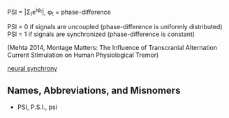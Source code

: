 PSI = |Σ<sub>t</sub>e<sup>iφ<sub>t</sub></sup>|, φ<sub>t</sub> = phase-difference

PSI = 0 if signals are uncoupled (phase-difference is uniformly distributed)
PSI = 1 if signals are synchronized (phase-difference is constant)  

(Mehta 2014, Montage Matters: The Influence of Transcranial Alternation Current Stimulation on Human Physiological Tremor)

[neural synchrony](http://www.scholarpedia.org/article/Measures_of_neuronal_signal_synchrony)

## Names, Abbreviations, and Misnomers
* PSI, P.S.I., psi